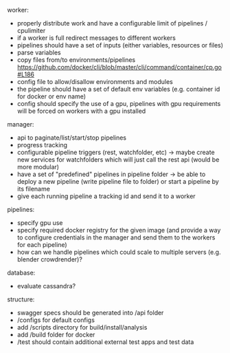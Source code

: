 worker:
- properly distribute work and have a configurable limit of pipelines / cpulimiter
- if a worker is full redirect messages to different workers
- pipelines should have a set of inputs (either variables, resources or files)
- parse variables
- copy files from/to environments/pipelines https://github.com/docker/cli/blob/master/cli/command/container/cp.go#L186
- config file to allow/disallow environments and modules
- the pipeline should have a set of default env variables (e.g. container id for docker or env name)
- config should specify the use of a gpu, pipelines with gpu requirements will be forced on workers with a gpu installed

manager:
- api to paginate/list/start/stop pipelines
- progress tracking
- configurable pipeline triggers (rest, watchfolder, etc)
  -> maybe create new services for watchfolders which will just call the rest api (would be more modular)
- have a set of "predefined" pipelines in pipeline folder
  -> be able to deploy a new pipeline (write pipeline file to folder) or start a pipeline by its filename
- give each running pipeline a tracking id and send it to a worker

pipelines:
- specify gpu use
- specify required docker registry for the given image (and provide a way to configure credentials in the manager and send them to the workers for each pipeline)
- how can we handle pipelines which could scale to multiple servers (e.g. blender crowdrender)?

database:
- evaluate cassandra?

structure:
- swagger specs should be generated into /api folder
- /configs for default configs
- add /scripts directory for build/install/analysis
- add /build folder for docker
- /test should contain additional external test apps and test data
